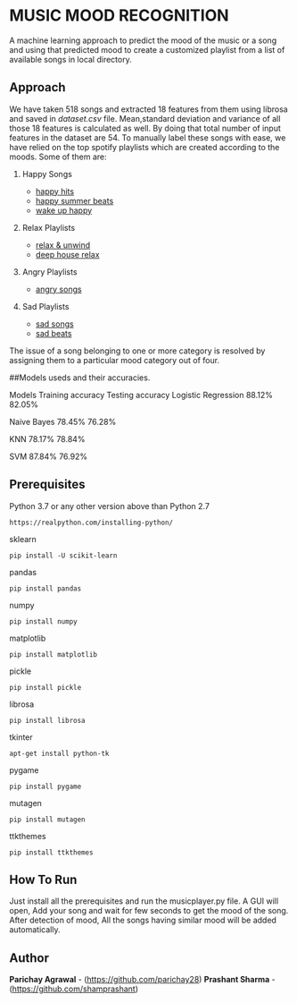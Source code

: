 # MUSIC MOOD RECOGNITION

A machine learning approach to predict the mood of the music or a song and using that predicted mood to create a customized playlist from a list of available songs in local directory.

## Approach

We have taken 518 songs and extracted 18 features from them using librosa and saved in _dataset.csv_ file. Mean,standard deviation and variance of all those 18 features is calculated as well. By doing that total number of input features in the dataset are 54. To manually label these songs with ease, we have relied on the top spotify playlists which are created according to the moods. Some of them are:

1. Happy Songs

   - [happy hits](https://open.spotify.com/playlist/37i9dQZF1DXdPec7aLTmlC)
   - [happy summer beats](https://open.spotify.com/playlist/37i9dQZF1DWSf2RDTDayIx)
   - [wake up happy](https://open.spotify.com/playlist/37i9dQZF1DX0UrRvztWcAU)

2. Relax Playlists

   - [relax & unwind](https://open.spotify.com/playlist/37i9dQZF1DWU0ScTcjJBdj)
   - [deep house relax](https://open.spotify.com/playlist/37i9dQZF1DX2TRYkJECvfC)

3. Angry Playlists

   - [angry songs](https://open.spotify.com/playlist/71Xpaq3Hbpxz6w9yDmIsaH)

4. Sad Playlists
   - [sad songs](https://open.spotify.com/playlist/37i9dQZF1DX7qK8ma5wgG1)
   - [sad beats](https://open.spotify.com/playlist/37i9dQZF1DWVrtsSlLKzro)

The issue of a song belonging to one or more category is resolved by assigning them to a particular mood category out of four.

##Models useds and their accuracies.

Models
Training accuracy Testing accuracy
Logistic Regression 88.12% 82.05%

Naive Bayes 78.45% 76.28%

KNN 78.17% 78.84%

SVM 87.84% 76.92%

## Prerequisites

Python 3.7 or any other version above than Python 2.7

```
https://realpython.com/installing-python/
```

sklearn

```
pip install -U scikit-learn
```

pandas

```
pip install pandas
```

numpy

```
pip install numpy
```

matplotlib

```
pip install matplotlib
```

pickle

```
pip install pickle
```

librosa

```
pip install librosa
```

tkinter

```
apt-get install python-tk
```

pygame

```
pip install pygame
```

mutagen

```
pip install mutagen
```

ttkthemes

```
pip install ttkthemes
```

## How To Run

Just install all the prerequisites and run the musicplayer.py file.
A GUI will open, Add your song and wait for few seconds to get the mood of the song.
After detection of mood, All the songs having similar mood will be added automatically.

## Author

**Parichay Agrawal** - (https://github.com/parichay28)
**Prashant Sharma** - (https://github.com/shamprashant)
